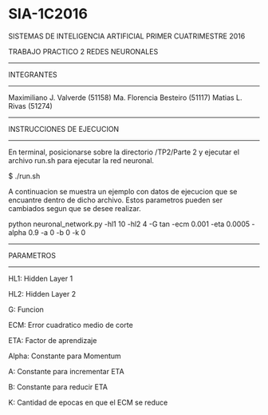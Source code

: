 # SIA-1C2016

SISTEMAS DE INTELIGENCIA ARTIFICIAL
PRIMER CUATRIMESTRE 2016

TRABAJO PRACTICO 2
REDES NEURONALES

**********************************
INTEGRANTES
**********************************
Maximiliano J. Valverde (51158)
Ma. Florencia Besteiro (51117)
Matias L. Rivas (51274)

*********************************
INSTRUCCIONES DE EJECUCION
*********************************

En terminal, posicionarse sobre la directorio /TP2/Parte 2 y ejecutar el archivo run.sh para ejecutar la red neuronal.

   $ ./run.sh

A continuacion se muestra un ejemplo con datos de ejecucion que se encuantre dentro de dicho archivo.
Estos parametros pueden ser cambiados segun que se desee realizar.

python neuronal_network.py -hl1 10 -hl2 4 -G tan -ecm 0.001 -eta 0.0005 -alpha 0.9 -a 0 -b 0 -k 0

*********************************
PARAMETROS
*********************************

HL1: Hidden Layer 1

HL2: Hidden Layer 2

G: Funcion

ECM: Error cuadratico medio de corte

ETA: Factor de aprendizaje

Alpha: Constante para Momentum

A: Constante para incrementar ETA

B: Constante para reducir ETA

K: Cantidad de epocas en que el ECM se reduce

